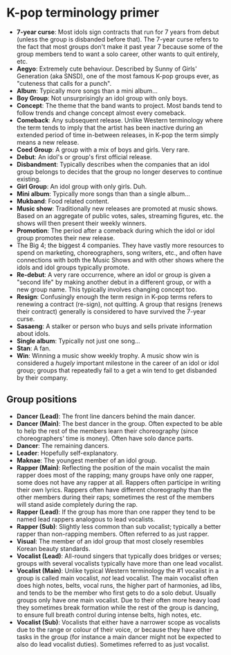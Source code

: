 # K-pop terminology primer

* **7-year curse**: Most idols sign contracts that run for 7 years from
  debut (unless the group is disbanded before that). The 7-year curse
  refers to the fact that most groups don't make it past year 7 because
  some of the group members tend to want a solo career, other wants to
  quit entirely, etc.
* **Aegyo**: Extremely cute behaviour. Described by Sunny of Girls' Generation
  (aka SNSD), one of the most famous K-pop groups ever,
  as "cuteness that calls for a punch".
* **Album**: Typically more songs than a mini album...
* **Boy Group**: Not unsurprisingly an idol group with only boys.
* **Concept**: The theme that the band wants to project. Most bands tend to
  follow trends and change concept almost every comeback.
* **Comeback**: Any subsequent release. Unlike Western terminology where
  the term tends to imply that the artist has been inactive during an
  extended period of time in-between releases, in K-pop the term
  simply means a new release.
* **Coed Group**: A group with a mix of boys and girls. Very rare.
* **Debut**: An idol's or group's first official release.
* **Disbandment**: Typically describes when the companies that an idol
  group belongs to decides that the group no longer deserves to continue
  existing.
* **Girl Group**: An idol group with only girls. Duh.
* **Mini album**: Typically more songs than than a single album...
* **Mukband**: Food related content.
* **Music show**: Traditionally new releases are promoted at music
  shows. Based on an aggregate of public votes, sales, streaming
  figures, etc. the shows will then present their weekly winners.
* **Promotion**: The period after a comeback during which the idol or
  idol group promotes their new release.
* The Big 4; the biggest 4 companies. They have vastly more resources to
  spend on marketing, choreographers, song writers, etc., and often have
  connections with both the Music Shows and with other shows where the
  idols and idol groups typically promote.
* **Re-debut**: A very rare occurrence, where an idol or group is given a
  "second life" by making another debut in a different group, or with
  a new group name. This typically involves changing concept too.
* **Resign**: Confusingly enough the term resign in K-pop terms refers
  to renewing a contract (re-sign), not quitting. A group that resigns
  (renews their contract) generally is considered to have survived
  the 7-year curse.
* **Sasaeng**: A stalker or person who buys and sells private
  information about idols.
* **Single album**: Typically not just one song...
* **Stan**: A fan.
* **Win**: Winning a music show weekly trophy. A music show win is
  considered a *hugely* important milestone in the career of an idol
  or idol group; groups that repeatedly fail to a get a win tend to
  get disbanded by their company.

## Group positions

* **Dancer (Lead)**: The front line dancers behind the main dancer.
* **Dancer (Main)**: The best dancer in the group. Often expected to be able
  to help the rest of the members learn their choreography
  (since choreographers' time is money). Often have solo dance parts.
* **Dancer**: The remaining dancers.
* **Leader**: Hopefully self-explanatory.
* **Maknae**: The youngest member of an idol group.
* **Rapper (Main)**: Reflecting the position of the main vocalist the main
  rapper does most of the rapping; many groups have only one rapper,
  some does not have any rapper at all. Rappers often participe
  in writing their own lyrics. Rappers often have different choreography
  than the other members during their raps; sometimes the rest of the
  members will stand aside completely during the rap.
* **Rapper (Lead)**: If the group has more than one rapper they tend to be
  named lead rappers analogous to lead vocalists.
* **Rapper (Sub)**: Slightly less common than sub vocalist;
  typically a better rapper than non-rapping members. Often referred to
  as just rapper.
* **Visual**: The member of an idol group that most closely resembles Korean
  beauty standards.
* **Vocalist (Lead)**: All-round singers that typically does bridges or
  verses; groups with several vocalists typically have more than one
  lead vocalist.
* **Vocalist (Main)**: Unlike typical Western terminology the #1 vocalist in a
  group is called main vocalist, *not* lead vocalist. The main vocalist
  often does high notes, belts, vocal runs, the higher part of
  harmonies, ad libs, and tends to be the member who first gets to do a
  solo debut. Usually groups only have one main vocalist.
  Due to their often more heavy load they sometimes break formation
  while the rest of the group is dancing, to ensure full breath control
  during intense belts, high notes, etc.
* **Vocalist (Sub)**: Vocalists that either have a narrower scope
  as vocalists due to the range or colour of their voice, or because
  they have other tasks in the group (for instance a main dancer might
  not be expected to also do lead vocalist duties). Sometimes referred
  to as just vocalist.
